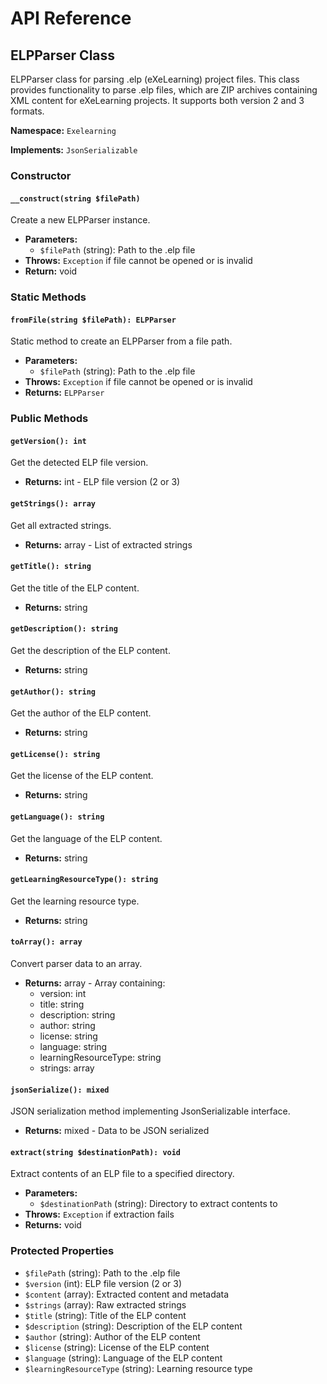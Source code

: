 # API Reference

## ELPParser Class

ELPParser class for parsing .elp (eXeLearning) project files. This class provides functionality to parse .elp files, which are ZIP archives containing XML content for eXeLearning projects. It supports both version 2 and 3 formats.

**Namespace:** `Exelearning`

**Implements:** `JsonSerializable`

### Constructor

#### `__construct(string $filePath)`

Create a new ELPParser instance.

- **Parameters:**
  - `$filePath` (string): Path to the .elp file
- **Throws:** `Exception` if file cannot be opened or is invalid
- **Return:** void

### Static Methods

#### `fromFile(string $filePath): ELPParser`

Static method to create an ELPParser from a file path.

- **Parameters:**
  - `$filePath` (string): Path to the .elp file
- **Throws:** `Exception` if file cannot be opened or is invalid
- **Returns:** `ELPParser`

### Public Methods

#### `getVersion(): int`

Get the detected ELP file version.

- **Returns:** int - ELP file version (2 or 3)

#### `getStrings(): array`

Get all extracted strings.

- **Returns:** array - List of extracted strings

#### `getTitle(): string`

Get the title of the ELP content.

- **Returns:** string

#### `getDescription(): string`

Get the description of the ELP content.

- **Returns:** string

#### `getAuthor(): string`

Get the author of the ELP content.

- **Returns:** string

#### `getLicense(): string`

Get the license of the ELP content.

- **Returns:** string

#### `getLanguage(): string`

Get the language of the ELP content.

- **Returns:** string

#### `getLearningResourceType(): string`

Get the learning resource type.

- **Returns:** string

#### `toArray(): array`

Convert parser data to an array.

- **Returns:** array - Array containing:
  - version: int
  - title: string
  - description: string
  - author: string
  - license: string
  - language: string
  - learningResourceType: string
  - strings: array

#### `jsonSerialize(): mixed`

JSON serialization method implementing JsonSerializable interface.

- **Returns:** mixed - Data to be JSON serialized

#### `extract(string $destinationPath): void`

Extract contents of an ELP file to a specified directory.

- **Parameters:**
  - `$destinationPath` (string): Directory to extract contents to
- **Throws:** `Exception` if extraction fails
- **Returns:** void

### Protected Properties

- `$filePath` (string): Path to the .elp file
- `$version` (int): ELP file version (2 or 3)
- `$content` (array): Extracted content and metadata
- `$strings` (array): Raw extracted strings
- `$title` (string): Title of the ELP content
- `$description` (string): Description of the ELP content
- `$author` (string): Author of the ELP content
- `$license` (string): License of the ELP content
- `$language` (string): Language of the ELP content
- `$learningResourceType` (string): Learning resource type
